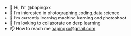 - 👋 Hi, I’m @bapingxx
- 👀 I’m interested in photographing,coding,data science
- 🌱 I’m currently learning machine learning and photoshoot
- 💞️ I’m looking to collaborate on deep learning
- 📫 How to reach me bapingxx@gmail.com

<!---
bapingxx/bapingxx is a ✨ special ✨ repository because its `README.md` (this file) appears on your GitHub profile.
You can click the Preview link to take a look at your changes.
--->
